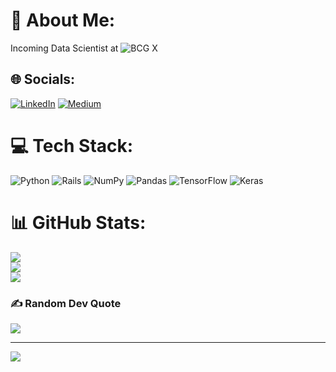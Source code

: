 # 💫 About Me:
Incoming Data Scientist at ![BCG X](https://www.bcg.com/x)


## 🌐 Socials:
[![LinkedIn](https://img.shields.io/badge/LinkedIn-%230077B5.svg?logo=linkedin&logoColor=white)](https://linkedin.com/in/mark-viti) [![Medium](https://img.shields.io/badge/Medium-12100E?logo=medium&logoColor=white)](https://medium.com/@mark.viti) 

# 💻 Tech Stack:
![Python](https://img.shields.io/badge/python-3670A0?style=for-the-badge&logo=python&logoColor=ffdd54) ![Rails](https://img.shields.io/badge/rails-%23CC0000.svg?style=for-the-badge&logo=ruby-on-rails&logoColor=white) ![NumPy](https://img.shields.io/badge/numpy-%23013243.svg?style=for-the-badge&logo=numpy&logoColor=white) ![Pandas](https://img.shields.io/badge/pandas-%23150458.svg?style=for-the-badge&logo=pandas&logoColor=white) ![TensorFlow](https://img.shields.io/badge/TensorFlow-%23FF6F00.svg?style=for-the-badge&logo=TensorFlow&logoColor=white) ![Keras](https://img.shields.io/badge/Keras-%23D00000.svg?style=for-the-badge&logo=Keras&logoColor=white)
# 📊 GitHub Stats:
![](https://github-readme-stats.vercel.app/api?username=varkmiti&theme=dark&hide_border=false&include_all_commits=false&count_private=true)<br/>
![](https://github-readme-streak-stats.herokuapp.com/?user=varkmiti&theme=dark&hide_border=false)<br/>
![](https://github-readme-stats.vercel.app/api/top-langs/?username=varkmiti&theme=dark&hide_border=false&include_all_commits=false&count_private=true&layout=compact)

### ✍️ Random Dev Quote
![](https://quotes-github-readme.vercel.app/api?type=vetical&theme=radical)

---
[![](https://visitcount.itsvg.in/api?id=varkmiti&icon=0&color=0)](https://visitcount.itsvg.in)
